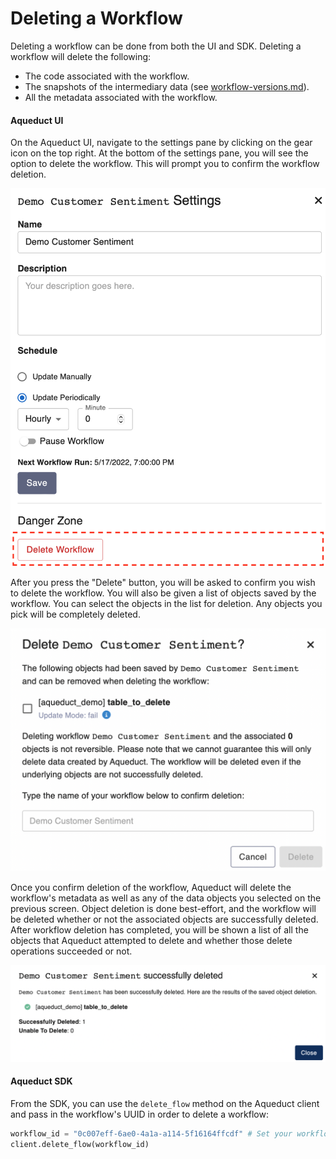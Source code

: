 # Deleting a Workflow

Deleting a workflow can be done from both the UI and SDK. Deleting a workflow will delete the following:

* The code associated with the workflow.
* The snapshots of the intermediary data (see [workflow-versions.md](workflow-versions.md "mention")).&#x20;
* All the metadata associated with the workflow.

#### Aqueduct UI

On the Aqueduct UI, navigate to the settings pane by clicking on the gear icon on the top right. At the bottom of the settings pane, you will see the option to delete the workflow. This will prompt you to confirm the workflow deletion.&#x20;

![](<../.gitbook/assets/image (6) (1).png>)

After you press the "Delete" button, you will be asked to confirm you wish to delete the workflow. You will also be given a list of objects saved by the workflow. You can select the objects in the list for deletion. Any objects you pick will be completely deleted.

![](<../.gitbook/assets/workflow_deletion_confirmation_page.png>)

Once you confirm deletion of the workflow, Aqueduct will delete the workflow's metadata as well as any of the data objects you selected on the previous screen. Object deletion is done best-effort, and the workflow will be deleted whether or not the associated objects are successfully deleted. After workflow deletion has completed, you will be shown a list of all the objects that Aqueduct attempted to delete and whether those delete operations succeeded or not.

![](<../.gitbook/assets/object_deletion_results_page.png>)

#### Aqueduct SDK

From the SDK, you can use the `delete_flow` method on the Aqueduct client and pass in the workflow's UUID in order to delete a workflow:

```python
workflow_id = "0c007eff-6ae0-4a1a-a114-5f16164ffcdf" # Set your workflow ID here.
client.delete_flow(workflow_id)
```


